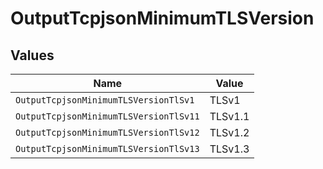 # OutputTcpjsonMinimumTLSVersion


## Values

| Name                                   | Value                                  |
| -------------------------------------- | -------------------------------------- |
| `OutputTcpjsonMinimumTLSVersionTlSv1`  | TLSv1                                  |
| `OutputTcpjsonMinimumTLSVersionTlSv11` | TLSv1.1                                |
| `OutputTcpjsonMinimumTLSVersionTlSv12` | TLSv1.2                                |
| `OutputTcpjsonMinimumTLSVersionTlSv13` | TLSv1.3                                |